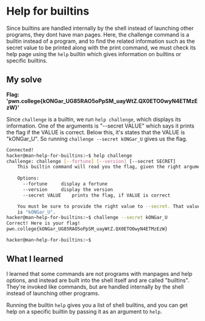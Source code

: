 # Help for builtins

Since builtins are handled internally by the shell instead of launching other programs, they dont have man pages. Here, the challenge command is a builtin instead of a program, and to find the related information such as the secret value to be printed along with the print command, we must check its help page using the ``help`` builtin which gives information on builtins or specific builtins.

## My solve
**Flag: 'pwn.college{kONGar_UG85RAO5oPpSM_uayWtZ.QX0ETO0wyN4ETMzEzW}'**

Since ``challenge`` is a builtin, we run ``help challenge``, which displays its information. One of the arguments is "--secret VALUE" which says it prints the flag if the VALUE is correct. Below this, it's states that the VALUE is "kONGar_U". So running ``challenge --secret kONGar_U`` gives us the flag.

```bash
Connected!
hacker@man~help-for-builtins:~$ help challenge
challenge: challenge [--fortune] [--version] [--secret SECRET]
    This builtin command will read you the flag, given the right arguments!
    
    Options:
      --fortune		display a fortune
      --version		display the version
      --secret VALUE	prints the flag, if VALUE is correct

    You must be sure to provide the right value to --secret. That value
    is "kONGar_U".
hacker@man~help-for-builtins:~$ challenge --secret kONGar_U
Correct! Here is your flag!
pwn.college{kONGar_UG85RAO5oPpSM_uayWtZ.QX0ETO0wyN4ETMzEzW}

hacker@man~help-for-builtins:~$ 
```

## What I learned
I learned that some commands are not programs with manpages and help options, and instead are built into the shell itself and are called "builtins". They're invoked like commands, but are handled internally by the shell instead of launching other programs.

Running the builtin ``help`` gives you a list of shell builtins, and you can get help on a specific builtin by passing it as an argument to ``help``.
